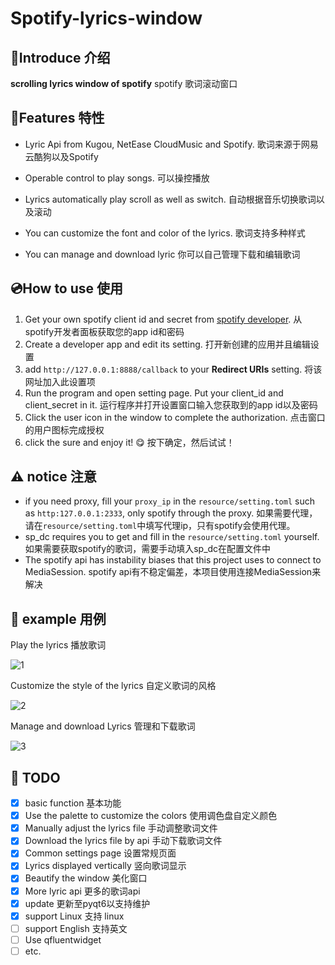 # Spotify-lyrics-window

## 📄Introduce 介绍

**scrolling lyrics window of spotify**
spotify 歌词滚动窗口

## 🤔Features 特性

- Lyric Api from Kugou, NetEase CloudMusic and Spotify. 歌词来源于网易云酷狗以及Spotify

- Operable control to play songs. 可以操控播放

- Lyrics automatically play scroll as well as switch. 自动根据音乐切换歌词以及滚动

- You can customize the font and color of the lyrics. 歌词支持多种样式

- You can manage and download lyric 你可以自己管理下载和编辑歌词

## 💿How to use 使用

1. Get your own spotify client id and secret from [spotify developer](https://developer.spotify.com/dashboard/). 从spotify开发者面板获取您的app id和密码
2. Create a developer app and edit its setting. 打开新创建的应用并且编辑设置
3. add ```http://127.0.0.1:8888/callback``` to your **Redirect URIs** setting. 将该网址加入此设置项
4. Run the program and open setting page. Put your client_id and client_secret in it. 运行程序并打开设置窗口输入您获取到的app id以及密码
5. Click the user icon in the window to complete the authorization. 点击窗口的用户图标完成授权
6. click the sure and enjoy it! 😋 按下确定，然后试试！


## ⚠️ notice 注意
 - if you need proxy, fill your `proxy_ip` in the `resource/setting.toml` such as `http:127.0.0.1:2333`, only spotify through the proxy. 如果需要代理，请在`resource/setting.toml`中填写代理ip，只有spotify会使用代理。
 - sp_dc requires you to get and fill in the `resource/setting.toml` yourself. 如果需要获取spotify的歌词，需要手动填入sp_dc在配置文件中
 - The spotify api has instability biases that this project uses to connect to MediaSession. spotify api有不稳定偏差，本项目使用连接MediaSession来解决

## 🎼 example 用例

Play the lyrics 播放歌词

![1](https://github.com/Mai-icy/Spotify-lyrics-window/blob/main/image-folder/gif_example1.gif)

Customize the style of the lyrics 自定义歌词的风格

![2](https://github.com/Mai-icy/Spotify-lyrics-window/blob/main/image-folder/gif_example2.gif)

Manage and download Lyrics 管理和下载歌词

![3](https://github.com/Mai-icy/Spotify-lyrics-window/blob/main/image-folder/gif_example3.gif)

## 📝 TODO

- [x] basic function 基本功能
- [x] Use the palette to customize the colors 使用调色盘自定义颜色
- [x] Manually adjust the lyrics file  手动调整歌词文件
- [x] Download the lyrics file by api  手动下载歌词文件
- [x] Common settings page 设置常规页面
- [x] Lyrics displayed vertically 竖向歌词显示
- [x] Beautify the window 美化窗口
- [x] More lyric api 更多的歌词api
- [x] update 更新至pyqt6以支持维护
- [x] support Linux 支持 linux
- [ ] support English 支持英文
- [ ] Use qfluentwidget
- [ ] etc.
